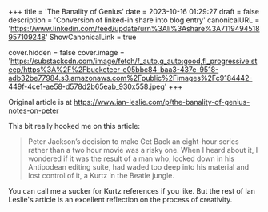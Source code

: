 +++
title = 'The Banality of Genius'
date = 2023-10-16 01:29:27
draft = false
description = 'Conversion of linked-in share into blog entry'
canonicalURL = 'https://www.linkedin.com/feed/update/urn%3Ali%3Ashare%3A7119494518957109248'
ShowCanonicalLink = true

cover.hidden = false
cover.image = 'https://substackcdn.com/image/fetch/f_auto,q_auto:good,fl_progressive:steep/https%3A%2F%2Fbucketeer-e05bbc84-baa3-437e-9518-adb32be77984.s3.amazonaws.com%2Fpublic%2Fimages%2Fc9184442-449f-4ce1-ae58-d578d2b65eab_930x558.jpeg'
+++

Original article is at https://www.ian-leslie.com/p/the-banality-of-genius-notes-on-peter

This bit really hooked me on this article:

> Peter Jackson’s decision to make Get
> Back an eight-hour series rather than a two hour movie was a risky one. When I
> heard about it, I wondered if it was the result of a man who, locked down in his
> Antipodean editing suite, had waded too deep into his material and lost control
> of it, a Kurtz in the Beatle jungle.

You can call me a sucker for Kurtz references if you like.  But the rest of Ian
Leslie's article is an excellent reflection on the process of creativity.
